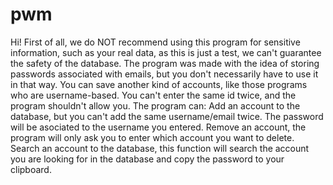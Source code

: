 # pwm
Hi! First of all, we do NOT recommend using this program for sensitive information, such as your real data, as this is just a test, we can't guarantee the safety of the database.
The program was made with the idea of storing passwords associated with emails, but you don't necessarily have to use it in that way. You can save another kind of accounts, like those programs who are username-based.
You can't enter the same id twice, and the program shouldn't allow you.
The program can:
    Add an account to the database, but you can't add the same username/email twice. The password will be asociated to the username you entered.
    Remove an account, the program will only ask you to enter which account you want to delete.
    Search an account to the database, this function will search the account you are looking for in the database and copy the password to your clipboard.

